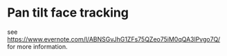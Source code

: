 Pan tilt face tracking
======================

see https://www.evernote.com/l/ABNSGvJhG1ZFs75QZeo75iM0qQA3lPvgo7Q/ for more information.